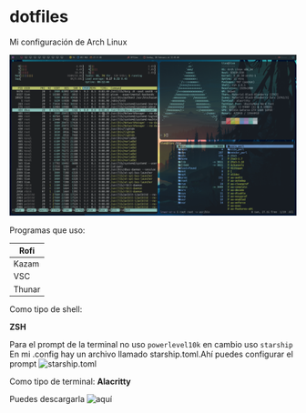 # dotfiles
Mi configuración de Arch Linux

![](./images/entorno.png)

Programas que uso:


|   Rofi   |
|----------|
|   Kazam  |
|   VSC    |
|  Thunar  |


Como tipo de shell:

**ZSH**

Para el prompt de la terminal no uso 
```powerlevel10k```
en cambio uso 
```starship```
En mi .config hay un archivo llamado starship.toml.Ahí puedes configurar el prompt
![starship.toml](./.config/starship.toml)

Como tipo de terminal:
**Alacritty**

Puedes descargarla ![aquí](https://github.com/alacritty/alacritty)
